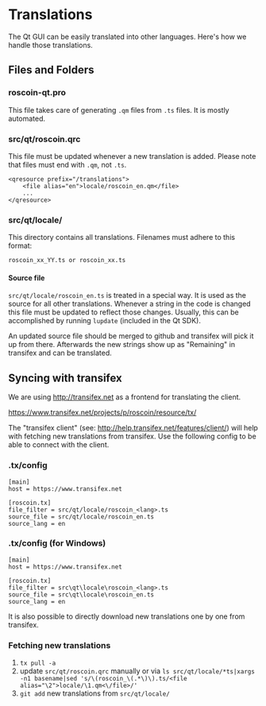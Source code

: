 Translations
============

The Qt GUI can be easily translated into other languages. Here's how we
handle those translations.

Files and Folders
-----------------

### roscoin-qt.pro

This file takes care of generating `.qm` files from `.ts` files. It is mostly
automated.

### src/qt/roscoin.qrc

This file must be updated whenever a new translation is added. Please note that
files must end with `.qm`, not `.ts`.

    <qresource prefix="/translations">
        <file alias="en">locale/roscoin_en.qm</file>
        ...
    </qresource>

### src/qt/locale/

This directory contains all translations. Filenames must adhere to this format:

    roscoin_xx_YY.ts or roscoin_xx.ts

#### Source file

`src/qt/locale/roscoin_en.ts` is treated in a special way. It is used as the
source for all other translations. Whenever a string in the code is changed
this file must be updated to reflect those changes. Usually, this can be
accomplished by running `lupdate` (included in the Qt SDK).

An updated source file should be merged to github and transifex will pick it
up from there. Afterwards the new strings show up as "Remaining" in transifex
and can be translated.

Syncing with transifex
----------------------

We are using http://transifex.net as a frontend for translating the client.

https://www.transifex.net/projects/p/roscoin/resource/tx/

The "transifex client" (see: http://help.transifex.net/features/client/)
will help with fetching new translations from transifex. Use the following
config to be able to connect with the client.

### .tx/config

    [main]
    host = https://www.transifex.net

    [roscoin.tx]
    file_filter = src/qt/locale/roscoin_<lang>.ts
    source_file = src/qt/locale/roscoin_en.ts
    source_lang = en
    
### .tx/config (for Windows)

    [main]
    host = https://www.transifex.net

    [roscoin.tx]
    file_filter = src\qt\locale\roscoin_<lang>.ts
    source_file = src\qt\locale\roscoin_en.ts
    source_lang = en

It is also possible to directly download new translations one by one from transifex.

### Fetching new translations

1. `tx pull -a`
2. update `src/qt/roscoin.qrc` manually or via
   `ls src/qt/locale/*ts|xargs -n1 basename|sed 's/\(roscoin_\(.*\)\).ts/<file alias="\2">locale/\1.qm<\/file>/'`
3. `git add` new translations from `src/qt/locale/`
